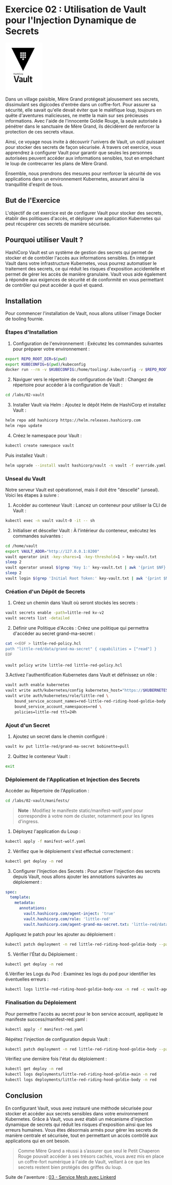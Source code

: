 # Exercice 02 : Utilisation de Vault pour l'Injection Dynamique de Secrets

![Vault](../../images/Vault_logo.png)

Dans un village paisible, Mère Grand protégeait jalousement ses secrets, dissimulant ses digicodes d'entrée dans un 
coffre-fort. Pour assurer sa sécurité, elle savait qu'elle devait éviter que le maléfique loup, toujours en quête 
d'aventures malicieuses, ne mette la main sur ses précieuses informations. Avec l'aide de l'innocente Goldie Rouge, 
la seule autorisée à pénétrer dans le sanctuaire de Mère Grand, ils décidèrent de renforcer la protection de ces secrets 
vitaux.

Ainsi, ce voyage nous invite à découvrir l'univers de Vault, un outil puissant pour stocker des secrets de façon 
sécurisée. À travers cet exercice, vous apprendrez à configurer Vault pour garantir que seules les personnes autorisées 
peuvent accéder aux informations sensibles, tout en empêchant le loup de contrecarrer les plans de Mère Grand. 

Ensemble, nous prendrons des mesures pour renforcer la sécurité de vos applications dans un environnement Kubernetes, 
assurant ainsi la tranquillité d'esprit de tous.

## But de l'Exercice
L'objectif de cet exercice est de configurer Vault pour stocker des secrets, établir des politiques d'accès, et déployer
une application Kubernetes qui peut récupérer ces secrets de manière sécurisée.

## Pourquoi utiliser Vault ?

HashiCorp Vault est un système de gestion des secrets qui permet de stocker et de contrôler l'accès aux informations 
sensibles. En intégrant Vault dans votre infrastructure Kubernetes, vous pourrez automatiser le traitement des secrets, 
ce qui réduit les risques d'exposition accidentelle et permet de gérer les accès de manière granulaire. Vault vous aide 
également à répondre aux exigences de sécurité et de conformité en vous permettant de contrôler qui peut accéder à quoi 
et quand.

## Installation

Pour commencer l'installation de Vault, nous allons utiliser l'image Docker de tooling fournie.

### Étapes d'Installation
1. Configuration de l'environnement :
Exécutez les commandes suivantes pour préparer votre environnement :

```bash
export REPO_ROOT_DIR=$(pwd)
export KUBECONFIG=$(pwd)/kubeconfig
docker run --rm -v $KUBECONFIG:/home/tooling/.kube/config -v $REPO_ROOT_DIR/labs:/labs -it ghcr.io/ddrugeon/little-red-riding-hood-tooling:latest
```

2. Naviguer vers le répertoire de configuration de Vault :
Changez de répertoire pour accéder à la configuration de Vault :

```bash
cd /labs/02-vault
```

3. Installer Vault via Helm :
Ajoutez le dépôt Helm de HashiCorp et installez Vault :

```bash
helm repo add hashicorp https://helm.releases.hashicorp.com
helm repo update
```
4. Créez le namespace pour Vault :

```bash
kubectl create namespace vault
```

Puis installez Vault :

```bash
helm upgrade --install vault hashicorp/vault -n vault -f override.yaml
```

### Unseal du Vault
Notre serveur Vault est opérationnel, mais il doit être "descellé" (unseal). Voici les étapes à suivre :

1. Accéder au conteneur Vault :
Lancez un conteneur pour utiliser la CLI de Vault :

```bash
kubectl exec -n vault vault-0 -it -- sh
```
2. Initialiser et désceller Vault :
À l'intérieur du conteneur, exécutez les commandes suivantes :

```bash
cd /home/vault
export VAULT_ADDR="http://127.0.0.1:8200"
vault operator init -key-shares=1 -key-threshold=1 > key-vault.txt
sleep 2
vault operator unseal $(grep 'Key 1:' key-vault.txt | awk '{print $NF}')
sleep 2
vault login $(grep 'Initial Root Token:' key-vault.txt | awk '{print $NF}')
```

### Création d'un Dépôt de Secrets
1. Créez un chemin dans Vault où seront stockés les secrets :

```bash
vault secrets enable -path=little-red kv-v2
vault secrets list -detailed
```

2. Définir une Politique d'Accès :
Créez une politique qui permettra d'accéder au secret grand-ma-secret :

```bash
cat <<EOF > little-red-policy.hcl
path "little-red/data/grand-ma-secret" { capabilities = ["read"] }
EOF

vault policy write little-red little-red-policy.hcl
```
3.Activez l'authentification Kubernetes dans Vault et définissez un rôle :

```bash
vault auth enable kubernetes
vault write auth/kubernetes/config kubernetes_host="https://$KUBERNETES_PORT_443_TCP_ADDR:443"
vault write auth/kubernetes/role/little-red \
    bound_service_account_names=red-little-red-riding-hood-goldie-body \
    bound_service_account_namespaces=red \
    policies=little-red ttl=24h
```

### Ajout d'un Secret
1. Ajoutez un secret dans le chemin configuré :

```bash
vault kv put little-red/grand-ma-secret bobinette=pull
```

2. Quittez le conteneur Vault :

```bash
exit
```

### Déploiement de l'Application et Injection des Secrets
Accéder au Répertoire de l'Application :

```bash
cd /labs/02-vault/manifests/
```
> **Note** : Modifiez le manifeste static/manifest-wolf.yaml pour correspondre à votre nom de cluster, 
> notamment pour les lignes d'ingress.

1. Déployez l'application du Loup :

```bash
kubectl apply -f manifest-wolf.yaml
```
2. Vérifiez que le déploiement s'est effectué correctement :

```bash
kubectl get deploy -n red
```

3. Configurer l'Injection des Secrets :
Pour activer l'injection des secrets depuis Vault, nous allons ajouter les annotations suivantes au déploiement :

```yaml
spec:
  template:
    metadata:
      annotations:
        vault.hashicorp.com/agent-inject: 'true'
        vault.hashicorp.com/role: 'little-red'
        vault.hashicorp.com/agent-grand-ma-secret.txt: 'little-red/data/grand-ma-secret'  
```

Appliquez le patch pour les ajouter au déploiement :

```bash
kubectl patch deployment -n red little-red-riding-hood-goldie-body --patch-file patch.yaml
```


5. Vérifier l'État du Déploiement :

```bash
kubectl get deploy -n red
```

6.Vérifier les Logs du Pod :
Examinez les logs du pod pour identifier les éventuelles erreurs :

```bash
kubectl logs little-red-riding-hood-goldie-body-xxx -n red -c vault-agent-init
```

### Finalisation du Déploiement
Pour permettre l'accès au secret pour le bon service account, appliquez le manifeste success/manifest-red.yaml :

```bash
kubectl apply -f manifest-red.yaml
```

Répétez l'injection de configuration depuis Vault :

```bash
kubectl patch deployment -n red little-red-riding-hood-goldie-body --patch "$(cat patch.yaml)"
```

Vérifiez une dernière fois l'état du déploiement :

```bash
kubectl get deploy -n red
kubectl logs deployments/little-red-riding-hood-goldie-main -n red
kubectl logs deployments/little-red-riding-hood-goldie-body -n red
```


## Conclusion
En configurant Vault, vous avez instauré une méthode sécurisée pour stocker et accéder aux secrets sensibles dans votre 
environnement Kubernetes. Grâce à Vault, vous avez établi un mécanisme d'injection dynamique de secrets qui réduit les 
risques d'exposition ainsi que les erreurs humaines. Vous êtes désormais armés pour gérer les secrets de manière 
centrale et sécurisée, tout en permettant un accès contrôlé aux applications qui en ont besoin.

> Comme Mère Grand a réussi à s’assurer que seul le Petit Chaperon Rouge pouvait accéder à ses trésors cachés, vous 
> avez mis en place un coffre-fort numérique à l'aide de Vault, veillant à ce que les secrets restent bien protégés 
> des griffes du loup.
 
Suite de l'aventure : [03 - Service Mesh avec Linkerd](../03-linkerd/README.md)